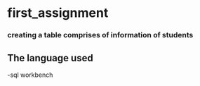 # first_assignment
### creating a table comprises of information of students 

## The language used
-sql workbench

